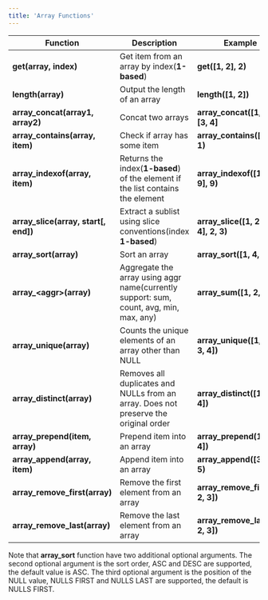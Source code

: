 ```yaml
---
title: 'Array Functions'
---
```


| Function                             | Description                                                                            | Example                               | Result    |
|--------------------------------------|----------------------------------------------------------------------------------------|---------------------------------------|-----------|
| **get(array, index)**                | Get item from an array by index(**1-based**)                                           | **get([1, 2], 2)**                    | 2         |
| **length(array)**                    | Output the length of an array                                                          | **length([1, 2])**                    | 2         |
| **array_concat(array1, array2)**     | Concat two arrays                                                                      | **array_concat([1, 2], [3, 4]**       | [1,2,3,4] |
| **array_contains(array, item)**      | Check if array has some item                                                           | **array_contains([1, 2], 1)**         | 1         |
| **array_indexof(array, item)**       | Returns the index(**1-based**) of the element if the list contains the element         | **array_indexof([1, 2, 9], 9)**       | 3         |
| **array_slice(array, start[, end])** | Extract a sublist using slice conventions(index **1-based**)                           | **array_slice([1, 21, 32, 4], 2, 3)** | [21,32]   |
| **array_sort(array)**                | Sort an array                                                                          | **array_sort([1, 4, 3, 2])**          | [1,2,3,4] |
| **array_<aggr\>(array)**            | Aggregate the array using aggr name(currently support: sum, count, avg, min, max, any) | **array_sum([1, 2, 3, 4]**            | 10        |
| **array_unique(array)**              | Counts the unique elements of an array other than NULL                                 | **array_unique([1, 2, 3, 3, 4])**     | 4         |
| **array_distinct(array)**            | Removes all duplicates and NULLs from an array. Does not preserve the original order   | **array_distinct([1, 2, 2, 4])**      | [1,2,4]   |
| **array_prepend(item, array)**       | Prepend item into an array                                                             | **array_prepend(1, [3, 4])**          | [1,3,4]   |
| **array_append(array, item)**        | Append item into an array                                                              | **array_append([3, 4], 5)**           | [3,4,5]   |
| **array_remove_first(array)**        | Remove the first element from an array                                                 | **array_remove_first([1, 2, 3])**     | [2,3]     |
| **array_remove_last(array)**         | Remove the last element from an array                                                  | **array_remove_last([1, 2, 3])**      | [1,2]     |

Note that **array_sort** function have two additional optional arguments.
The second optional argument is the sort order, ASC and DESC are supported, the default value is ASC.
The third optional argument is the position of the NULL value, NULLS FIRST and NULLS LAST are supported, the default is NULLS FIRST.
